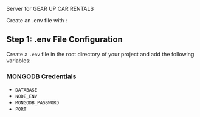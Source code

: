 Server for GEAR UP CAR RENTALS

Create an .env file with :

## Step 1: .env File Configuration

Create a `.env` file in the root directory of your project and add the following variables:

### MONGODB Credentials

- `DATABASE`
- `NODE_ENV`
- `MONGODB_PASSWORD`
- `PORT`
